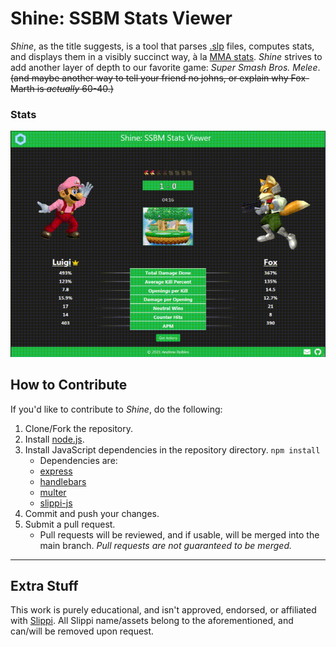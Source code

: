# Shine: SSBM Stats Viewer

_Shine_, as the title suggests, is a tool that parses [.slp](https://slippi.gg/) files, computes stats, and displays them in a visibly succinct way, à la [MMA stats](https://www.espn.com/mma/fightcenter). _Shine_ strives to add another layer of depth to our favorite game: _Super Smash Bros. Melee_. ~~(and maybe another way to tell your friend no johns, or explain why Fox-Marth is _actually_ 60-40.)~~

### Stats

![Site example](https://raw.githubusercontent.com/Diaresta/Slippi-Stats-Website/main/static/images/stats-gif.gif)

## How to Contribute

If you'd like to contribute to _Shine_, do the following:

1.  Clone/Fork the repository.
2.  Install [node.js](https://nodejs.org/en/).
3.  Install JavaScript dependencies in the repository directory.
    `npm install`
    - Dependencies are:
    - [express](https://expressjs.com/)
    - [handlebars](https://handlebarsjs.com/)
    - [multer](https://www.npmjs.com/package/multer)
    - [slippi-js](https://github.com/project-slippi/slippi-js)
4.  Commit and push your changes.
5.  Submit a pull request.
    - Pull requests will be reviewed, and if usable, will be merged into the main branch. _Pull requests are not guaranteed to be merged._

---

## Extra Stuff

This work is purely educational, and isn't approved, endorsed, or affiliated with [Slippi](https://slippi.gg/). All Slippi name/assets belong to the aforementioned, and can/will be removed upon request.

